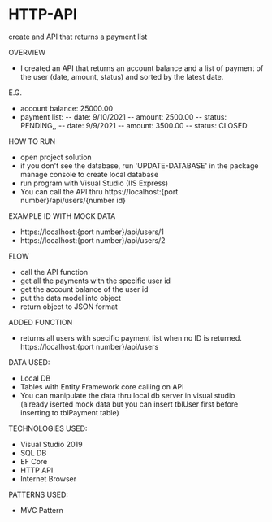 # HTTP-API
create and API that returns a payment list

OVERVIEW
- I created an API that returns an account balance and a list of payment of the user (date, amount, status) and sorted by the latest date. 

E.G. 
- account balance: 25000.00
- payment list:
--  date: 9/10/2021
--  amount: 2500.00
--  status: PENDING,,
--  date: 9/9/2021
--  amount: 3500.00
--  status: CLOSED
  
HOW TO RUN
- open project solution
- if you don't see the database, run 'UPDATE-DATABASE' in the package manage console to create local database
- run program with Visual Studio (IIS Express)
- You can call the API thru https://localhost:{port number}/api/users/{number id}

EXAMPLE ID WITH MOCK DATA
- https://localhost:{port number}/api/users/1
- https://localhost:{port number}/api/users/2

FLOW
- call the API function
- get all the payments with the specific user id
- get the account balance of the user id
- put the data model into object
- return object to JSON format

ADDED FUNCTION
- returns all users with specific payment list when no ID is returned. https://localhost:{port number}/api/users

DATA USED:
- Local DB
- Tables with Entity Framework core calling on API
- You can manipulate the data thru local db server in visual studio (already iserted mock data but you can insert tblUser first before inserting to tblPayment table)

TECHNOLOGIES USED:
- Visual Studio 2019
- SQL DB
- EF Core
- HTTP API
- Internet Browser

PATTERNS USED:
- MVC Pattern
